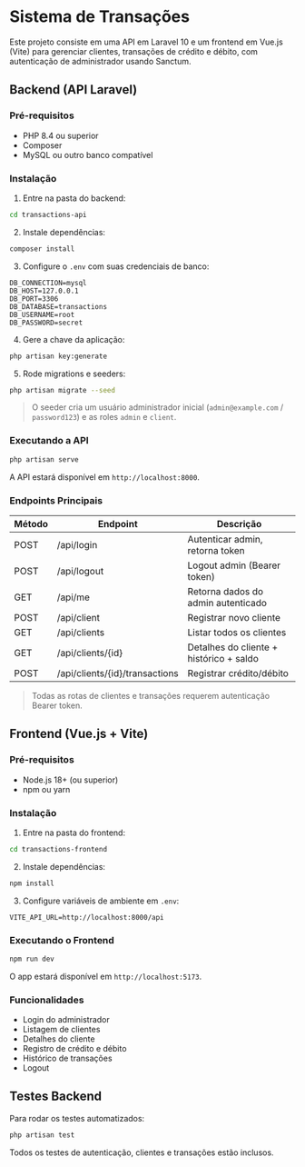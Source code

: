 # Sistema de Transações

Este projeto consiste em uma API em Laravel 10 e um frontend em Vue.js (Vite) para gerenciar clientes, transações de crédito e débito, com autenticação de administrador usando Sanctum.

## Backend (API Laravel)

### Pré-requisitos
- PHP 8.4 ou superior
- Composer
- MySQL ou outro banco compatível

### Instalação
1. Entre na pasta do backend:
```bash
cd transactions-api
```
2. Instale dependências:
```bash
composer install
```
3. Configure o `.env` com suas credenciais de banco:
```dotenv
DB_CONNECTION=mysql
DB_HOST=127.0.0.1
DB_PORT=3306
DB_DATABASE=transactions
DB_USERNAME=root
DB_PASSWORD=secret
```
4. Gere a chave da aplicação:
```bash
php artisan key:generate
```
5. Rode migrations e seeders:
```bash
php artisan migrate --seed
```
> O seeder cria um usuário administrador inicial (`admin@example.com` / `password123`) e as roles `admin` e `client`.

### Executando a API
```bash
php artisan serve
```
A API estará disponível em `http://localhost:8000`.

### Endpoints Principais
| Método | Endpoint | Descrição |
|--------|----------|-----------|
| POST | /api/login | Autenticar admin, retorna token |
| POST | /api/logout | Logout admin (Bearer token) |
| GET  | /api/me | Retorna dados do admin autenticado |
| POST | /api/client | Registrar novo cliente |
| GET  | /api/clients | Listar todos os clientes |
| GET  | /api/clients/{id} | Detalhes do cliente + histórico + saldo |
| POST | /api/clients/{id}/transactions | Registrar crédito/débito |

> Todas as rotas de clientes e transações requerem autenticação Bearer token.

## Frontend (Vue.js + Vite)

### Pré-requisitos
- Node.js 18+ (ou superior)
- npm ou yarn

### Instalação
1. Entre na pasta do frontend:
```bash
cd transactions-frontend
```
2. Instale dependências:
```bash
npm install
```
3. Configure variáveis de ambiente em `.env`:
```dotenv
VITE_API_URL=http://localhost:8000/api
```

### Executando o Frontend
```bash
npm run dev
```
O app estará disponível em `http://localhost:5173`.

### Funcionalidades
- Login do administrador
- Listagem de clientes
- Detalhes do cliente
- Registro de crédito e débito
- Histórico de transações
- Logout

## Testes Backend
Para rodar os testes automatizados:
```bash
php artisan test
```

Todos os testes de autenticação, clientes e transações estão inclusos.